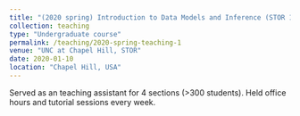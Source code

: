 ```yaml
---
title: "(2020 spring) Introduction to Data Models and Inference (STOR 155)"
collection: teaching
type: "Undergraduate course"
permalink: /teaching/2020-spring-teaching-1
venue: "UNC at Chapel Hill, STOR"
date: 2020-01-10
location: "Chapel Hill, USA"
---
```


Served as an teaching assistant for 4 sections (>300 students). Held office hours and tutorial sessions every week.

